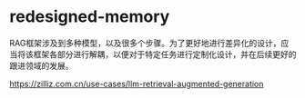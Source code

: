 # redesigned-memory
RAG框架涉及到多种模型，以及很多个步骤。为了更好地进行差异化的设计，应当将该框架各部分进行解耦，以便对于特定任务进行定制化设计，并在后续更好的跟进领域的发展。


https://zilliz.com.cn/use-cases/llm-retrieval-augmented-generation

